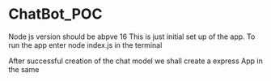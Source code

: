 # ChatBot_POC
Node js version should be abpve 16
This is just initial set up of the app.
To run the app enter node index.js in the terminal

After successful creation of the chat model we shall create a express App in the same
